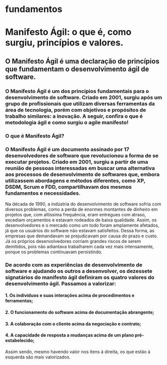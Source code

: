 
# fundamentos

# Manifesto Ágil: o que é, como surgiu, princípios e valores.

## O Manifesto Ágil é uma declaração de princípios que fundamentam o desenvolvimento ágil de software.


### **O Manifesto Ágil é um dos princípios fundamentais para o desenvolvimento de software. Criado em 2001, surgiu após um grupo de profissionais que utilizam diversas ferramentas da área de tecnologia, porém com objetivos e propósitos de trabalho similares: a inovação. A seguir, confira o que é metodologia ágil e como surgiu o agile manifesto!**

### O que é Manifesto Ágil?

### O Manifesto Ágil é um documento assinado por 17 desenvolvedores de software que revolucionou a forma de se executar projetos. Criado em 2001, surgiu a partir de uma reunião de pessoas interessadas em buscar uma alternativa aos processos de desenvolvimento de softwares que, embora utilizassem abordagens e métodos diferentes, como XP, DSDM, Scrum e FDD, compartilhavam dos mesmos fundamentos e necessidades.

Na década de 1990, a indústria do desenvolvimento de software sofria com diversos problemas, como a perda de enormes montantes de dinheiro em projetos que, com altíssima frequência, eram entregues com atraso, excediam orçamentos e estavam rodeados de baixa qualidade. Assim, os desenvolvedores e o mercado como um todo foram amplamente afetados, já que os usuários do software não estavam satisfeitos. Dessa forma, as empresas que demandavam se prejudicavam por causa do prazo e custo. Já os próprios desenvolvedores corriam grandes riscos de serem demitidos, pois não adiantava trabalharem cada vez mais intensamente, porque os problemas continuavam persistindo.


### De acordo com as experiências de desenvolvimento de software e ajudando os outros a desenvolver, os dezessete signatários do manifesto ágil definiram os quatro valores do desenvolvimento ágil. Passamos a valorizar:

#### 1. Os indivíduos e suas interações acima de procedimentos e ferramentas;
#### 2. O funcionamento do software acima de documentação abrangente;
#### 3. A colaboração com o cliente acima da negociação e contrato;
#### 4. A capacidade de resposta a mudanças acima de um plano pré-estabelecido;

Assim sendo, mesmo havendo valor nos itens à direita, os que estão à esquerda são mais valorizados.



